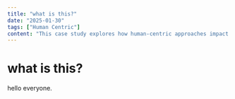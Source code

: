 ```yaml
---
title: "what is this?"
date: "2025-01-30"
tags: ["Human Centric"]
content: "This case study explores how human-centric approaches impact real-world applications. We look at practical industry use cases..."
---
```


# what is this?

hello everyone.
